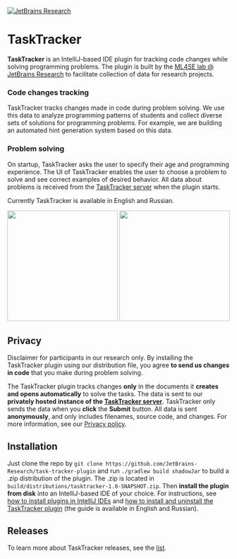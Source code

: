 [![JetBrains Research](https://jb.gg/badges/research.svg)](https://confluence.jetbrains.com/display/ALL/JetBrains+on+GitHub)

# TaskTracker

**TaskTracker** is an IntelliJ-based IDE plugin for tracking code changes while solving programming problems.
The plugin is built by the [ML4SE lab @ JetBrains Research](https://research.jetbrains.org/groups/ml_methods) 
to facilitate collection of data for research projects.

### Code changes tracking

TaskTracker tracks changes made in code during problem solving.
We use this data to analyze programming patterns of students and collect diverse sets of solutions for programming problems. 
For example, we are building an automated hint generation system based on this data.

### Problem solving

On startup, TaskTracker asks the user to specify their age and programming experience.
The UI of TaskTracker enables the user to choose a problem to solve and see correct examples of desired behavior. 
All data about problems is received from the [TaskTracker server](https://github.com/JetBrains-Research/task-tracker-server) 
when the plugin starts.  

Currently TaskTracker is available in English and Russian.

<img src="https://github.com/JetBrains-Research/task-tracker-plugin/blob/revival/readme-img/greetings.png" width="250">
<img src="https://github.com/JetBrains-Research/task-tracker-plugin/blob/revival/readme-img/before-start.png" width="250">

## Privacy

Disclaimer for participants in our research only. By installing the TaskTracker plugin using our distribution file, you agree **to send us changes in code** that you make during problem solving.

The TaskTracker plugin tracks changes **only** in the documents it **creates and opens automatically** to solve the tasks. 
The data is sent to our **privately hosted instance of the [TaskTracker server](https://github.com/JetBrains-Research/task-tracker-server)**. 
TaskTracker only sends the data when you **click** the **Submit** button. All data is sent **anonymously**, and only includes filenames, source code, and changes. For more information, see our [Privacy policy](https://github.com/JetBrains-Research/task-tracker-plugin/wiki/Privacy-policy).

## Installation

Just clone the repo by `git clone https://github.com/JetBrains-Research/task-tracker-plugin` and run `./gradlew build shadowJar` to build a .zip distribution of the plugin. 
The .zip is located in `build/distributions/tasktracker-1.0-SNAPSHOT.zip`. Then __install the plugin from disk__ into an IntelliJ-based IDE of your choice.
For instructions, see [how to install plugins in IntelliJ IDEs](https://www.jetbrains.com/help/idea/managing-plugins.html#install_plugin_from_disk) and [how to install and uninstall the TaskTracker plugin](https://github.com/JetBrains-Research/task-tracker-plugin/wiki) (the guide is available in English and Russian).

## Releases

To learn more about TaskTracker releases, see the [list](https://github.com/JetBrains-Research/task-tracker-plugin/releases).

